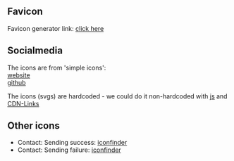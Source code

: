 ## Favicon

Favicon generator link: [click here](https://favicon.io/favicon-generator/?t=N&ff=Allerta+Stencil&fs=120&fc=%23FFF&b=rounded&bc=%2314A76C "favicon.io - url to the icon")

## Socialmedia

The icons are from 'simple icons':  
[website](https://simpleicons.org/ "website")  
[github](https://github.com/simple-icons/simple-icons "github")

The icons (svgs) are hardcoded - we could do it non-hardcoded with [js](https://stackoverflow.com/a/24933495) and [CDN-Links](https://github.com/simple-icons/simple-icons#cdn-usage)

## Other icons

  * Contact: Sending success: [iconfinder](https://www.iconfinder.com/icons/299110/check_sign_icon "iconfinder")
  * Contact: Sending failure: [iconfinder](https://www.iconfinder.com/icons/299045/error_sign_icon "iconfinder")
